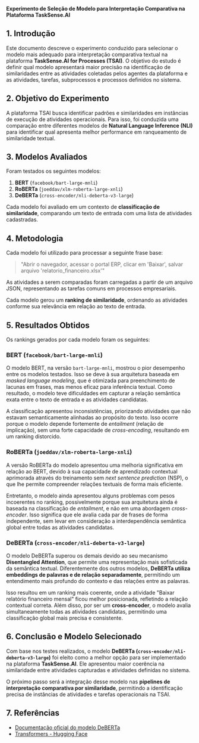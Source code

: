 **Experimento de Seleção de Modelo para Interpretação Comparativa na Plataforma TaskSense.AI**

## **1. Introdução**
Este documento descreve o experimento conduzido para selecionar o modelo mais adequado para interpretação comparativa textual na plataforma **TaskSense.AI for Processes (TSAI)**. O objetivo do estudo é definir qual modelo apresentará maior precisão na identificação de similaridades entre as atividades coletadas pelos agentes da plataforma e as atividades, tarefas, subprocessos e processos definidos no sistema.

## **2. Objetivo do Experimento**
A plataforma TSAI busca identificar padrões e similaridades em instâncias de execução de atividades operacionais. Para isso, foi conduzida uma comparação entre diferentes modelos de **Natural Language Inference (NLI)** para identificar qual apresenta melhor performance em ranqueamento de similaridade textual.

## **3. Modelos Avaliados**
Foram testados os seguintes modelos:

1. **BERT** (`facebook/bart-large-mnli`)
2. **RoBERTa** (`joeddav/xlm-roberta-large-xnli`)
3. **DeBERTa** (`cross-encoder/nli-deberta-v3-large`)

Cada modelo foi avaliado em um contexto de **classificação de similaridade**, comparando um texto de entrada com uma lista de atividades cadastradas.

## **4. Metodologia**
Cada modelo foi utilizado para processar a seguinte frase base:

> "Abrir o navegador, acessar o portal ERP, clicar em 'Baixar', salvar arquivo 'relatorio_financeiro.xlsx'"

As atividades a serem comparadas foram carregadas a partir de um arquivo JSON, representando as tarefas comuns em processos empresariais.

Cada modelo gerou um **ranking de similaridade**, ordenando as atividades conforme sua relevância em relação ao texto de entrada.

## **5. Resultados Obtidos**
Os rankings gerados por cada modelo foram os seguintes:

### **BERT (`facebook/bart-large-mnli`)**
O modelo BERT, na versão `bart-large-mnli`, mostrou o pior desempenho entre os modelos testados. Isso se deve à sua arquitetura baseada em _masked language modeling_, que é otimizada para preenchimento de lacunas em frases, mas menos eficaz para inferência textual. Como resultado, o modelo teve dificuldades em capturar a relação semântica exata entre o texto de entrada e as atividades candidatas. 

A classificação apresentou inconsistências, priorizando atividades que não estavam semanticamente alinhadas ao propósito do texto. Isso ocorre porque o modelo depende fortemente de _entailment_ (relação de implicação), sem uma forte capacidade de _cross-encoding_, resultando em um ranking distorcido.

### **RoBERTa (`joeddav/xlm-roberta-large-xnli`)**
A versão RoBERTa do modelo apresentou uma melhoria significativa em relação ao BERT, devido à sua capacidade de aprendizado contextual aprimorada através do treinamento sem _next sentence prediction_ (NSP), o que lhe permite compreender relações textuais de forma mais eficiente. 

Entretanto, o modelo ainda apresentou alguns problemas com pesos incoerentes no ranking, possivelmente porque sua arquitetura ainda é baseada na classificação de _entailment_, e não em uma abordagem _cross-encoder_. Isso significa que ele avalia cada par de frases de forma independente, sem levar em consideração a interdependência semântica global entre todas as atividades candidatas.

### **DeBERTa (`cross-encoder/nli-deberta-v3-large`)**
O modelo DeBERTa superou os demais devido ao seu mecanismo **Disentangled Attention**, que permite uma representação mais sofisticada da semântica textual. Diferentemente dos outros modelos, **DeBERTa utiliza embeddings de palavras e de relação separadamente**, permitindo um entendimento mais profundo do contexto e das relações entre as palavras. 

Isso resultou em um ranking mais coerente, onde a atividade "Baixar relatório financeiro mensal" ficou melhor posicionada, refletindo a relação contextual correta. Além disso, por ser um **cross-encoder**, o modelo avalia simultaneamente todas as atividades candidatas, permitindo uma classificação global mais precisa e consistente.

## **6. Conclusão e Modelo Selecionado**
Com base nos testes realizados, o modelo **DeBERTa (`cross-encoder/nli-deberta-v3-large`)** foi eleito como a melhor opção para ser implementado na plataforma **TaskSense.AI**. Ele apresentou maior coerência na similaridade entre atividades capturadas e atividades definidas no sistema.

O próximo passo será a integração desse modelo nas **pipelines de interpretação comparativa por similaridade**, permitindo a identificação precisa de instâncias de atividades e tarefas operacionais na TSAI.

## **7. Referências**
- [Documentação oficial do modelo DeBERTa](https://huggingface.co/cross-encoder/nli-deberta-v3-large)
- [Transformers - Hugging Face](https://huggingface.co/docs/transformers/index)

